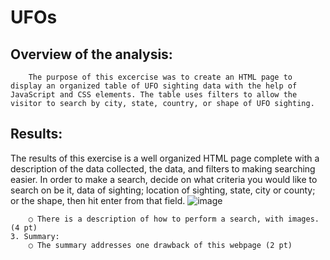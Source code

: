 # UFOs
## Overview of the analysis:
		The purpose of this excercise was to create an HTML page to display an organized table of UFO sighting data with the help of JavaScript and CSS elements. The table uses filters to allow the visitor to search by city, state, country, or shape of UFO sighting.  
## Results:
  The results of this exercise is a well organized HTML page complete with a description of the data collected, the data, and filters to making searching easier. 
  In order to make a search, decide on what criteria you would like to search on be it, data of sighting; location of sighting, state, city or county; or the shape, then hit enter from that field. 
  ![image](https://user-images.githubusercontent.com/111200771/211226291-bb75276c-9191-45e3-919e-31ace992b50f.png)

		○ There is a description of how to perform a search, with images. (4 pt)
	3. Summary:
		○ The summary addresses one drawback of this webpage (2 pt)

